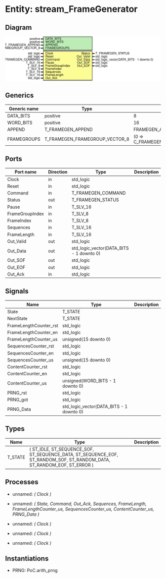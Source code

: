 # Entity: stream_FrameGenerator
## Diagram
![Diagram](stream_FrameGenerator.svg "Diagram")
## Generics
| Generic name | Type                           | Value                              | Description |
| ------------ | ------------------------------ | ---------------------------------- | ----------- |
| DATA_BITS    | positive                       | 8                                  |             |
| WORD_BITS    | positive                       | 16                                 |             |
| APPEND       | T_FRAMEGEN_APPEND              | FRAMEGEN_APP_NONE                  |             |
| FRAMEGROUPS  | T_FRAMEGEN_FRAMEGROUP_VECTOR_8 | (0 => C_FRAMEGEN_FRAMEGROUP_EMPTY) |             |
## Ports
| Port name       | Direction | Type                                     | Description |
| --------------- | --------- | ---------------------------------------- | ----------- |
| Clock           | in        | std_logic                                |             |
| Reset           | in        | std_logic                                |             |
| Command         | in        | T_FRAMEGEN_COMMAND                       |             |
| Status          | out       | T_FRAMEGEN_STATUS                        |             |
| Pause           | in        | T_SLV_16                                 |             |
| FrameGroupIndex | in        | T_SLV_8                                  |             |
| FrameIndex      | in        | T_SLV_8                                  |             |
| Sequences       | in        | T_SLV_16                                 |             |
| FrameLength     | in        | T_SLV_16                                 |             |
| Out_Valid       | out       | std_logic                                |             |
| Out_Data        | out       | std_logic_vector(DATA_BITS - 1 downto 0) |             |
| Out_SOF         | out       | std_logic                                |             |
| Out_EOF         | out       | std_logic                                |             |
| Out_Ack         | in        | std_logic                                |             |
## Signals
| Name                   | Type                                     | Description |
| ---------------------- | ---------------------------------------- | ----------- |
| State                  | T_STATE                                  |             |
| NextState              | T_STATE                                  |             |
| FrameLengthCounter_rst | std_logic                                |             |
| FrameLengthCounter_en  | std_logic                                |             |
| FrameLengthCounter_us  | unsigned(15 downto 0)                    |             |
| SequencesCounter_rst   | std_logic                                |             |
| SequencesCounter_en    | std_logic                                |             |
| SequencesCounter_us    | unsigned(15 downto 0)                    |             |
| ContentCounter_rst     | std_logic                                |             |
| ContentCounter_en      | std_logic                                |             |
| ContentCounter_us      | unsigned(WORD_BITS - 1 downto 0)         |             |
| PRNG_rst               | std_logic                                |             |
| PRNG_got               | std_logic                                |             |
| PRNG_Data              | std_logic_vector(DATA_BITS - 1 downto 0) |             |
## Types
| Name    | Type                                                                                                                                 | Description |
| ------- | ------------------------------------------------------------------------------------------------------------------------------------ | ----------- |
| T_STATE | ( 		ST_IDLE, 			ST_SEQUENCE_SOF,	ST_SEQUENCE_DATA,	ST_SEQUENCE_EOF, 			ST_RANDOM_SOF,		ST_RANDOM_DATA,		ST_RANDOM_EOF, 		ST_ERROR 	) |             |
## Processes
- unnamed: _( Clock )_

- unnamed: _( State, Command, Out_Ack,
					Sequences, FrameLength,
					FrameLengthCounter_us,
					SequencesCounter_us, ContentCounter_us,
					PRNG_Data )_

- unnamed: _( Clock )_

- unnamed: _( Clock )_

- unnamed: _( Clock )_

## Instantiations
- PRNG: PoC.arith_prng
